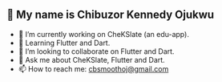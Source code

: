 ## 👋 My name is Chibuzor Kennedy Ojukwu


- 🔭 I’m currently working on CheKSlate (an edu-app).
- 🌱 Learning Flutter and Dart.
- 👯 I’m looking to collaborate on Flutter and Dart.
- 💬 Ask me about CheKSlate, Flutter and Dart.
- 📫 How to reach me: cbsmoothoj@gmail.com
<!-- - 😄 Pronouns: ...
- ⚡ Fun fact: ...
